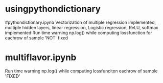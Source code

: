 # usingpythondictionary

#pythondictionary.ipynb
Vectorization of multiple regression implemented, multiple hidden layers, linear regression, Logistic regression, ReLU, softmax implemented
Run time warning np.log() while computing lossfunction for eachrow of sample 'NOT' fixed

# multiflavor.ipynb
Run time warning np.log() while computing lossfunciton eachrow of sample 'FIXED'
